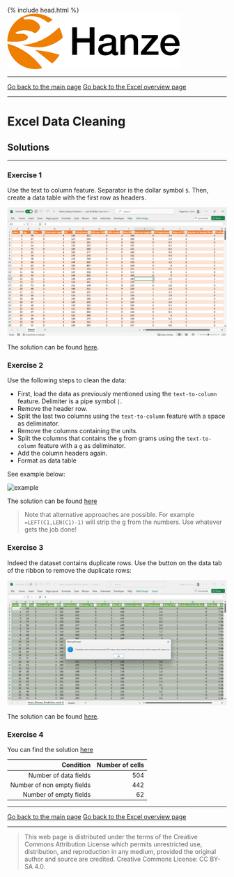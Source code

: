 {% include head.html %}
![Hanze](../hanze/hanze.png)

---

[Go back to the main page](../index.md)
[Go back to the Excel overview page](../excel/excel_01_index.md)

---


# Excel Data Cleaning

## Solutions

---

### Exercise 1

Use the text to column feature. Separator is the dollar symbol `$`.
Then, create a data table with the first row as headers.

![solution](./files_07_data_cleaning_solutions/exercise01/fig1.png)

The solution can be found [here](./files_07_data_cleaning_solutions/exercise01/Heart_Disease_Prediction.xlsx).


### Exercise 2

Use the following steps to clean the data:
- First, load the data as previously mentioned using the `text-to-column` feature. Delimiter is a pipe symbol `|`.
- Remove the header row.
- Split the last two columns using the `text-to-column` feature with a space as deliminator.
- Remove the columns containing the units.
- Split the columns that contains the `g` from grams using the `text-to-column` feature with a `g` as deliminator.
- Add the column headers again.
- Format as data table

See example below:

![example](./files_07_data_cleaning_solutions/exercise02/fig1.png)

The solution can be found [here](./files_07_data_cleaning_solutions/exercise02/calories.xlsx)

>Note that alternative approaches are possible.
>For example `=LEFT(C1,LEN(C1)-1)` will strip the g from the numbers.
>Use whatever gets the job done!

### Exercise 3

Indeed the dataset contains duplicate rows.
Use the button on the data tab of the ribbon to remove the duplicate rows:

![remove duplicates](./files_07_data_cleaning_solutions/exercise03/fig1.png)


The solution can be found [here](./files_07_data_cleaning_solutions/exercise03/Heart_Disease_Prediction_solved.xlsx).


### Exercise 4

You can find the solution [here](./files_07_data_cleaning_solutions/exercise04/CHEMBL1989.xlsx)

|Condition                  |Number of cells|
|--------------------------:|--------------:|
|Number of data fields      |504            |
|Number of non empty fields |442            |
|Number of empty fields     |62             |


---

[Go back to the main page](../index.md)
[Go back to the Excel overview page](../excel/excel_01_index.md)

---


>This web page is distributed under the terms of the Creative Commons Attribution License which permits unrestricted use, distribution, and reproduction in any medium, provided the original author and source are credited.
>Creative Commons License: CC BY-SA 4.0.

